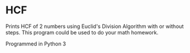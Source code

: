 # HCF

Prints HCF of 2 numbers using Euclid's Division Algorithm with or without steps. This program could be used to do your math homework.

Programmed in Python 3
